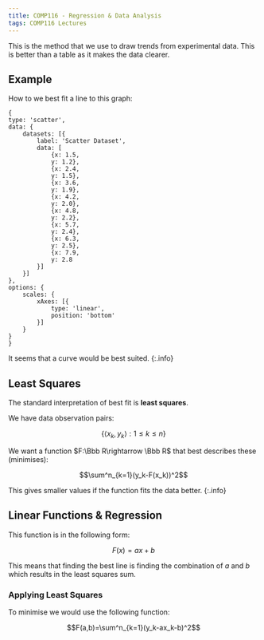 ```yaml
---
title: COMP116 - Regression & Data Analysis
tags: COMP116 Lectures
---
```

This is the method that we use to draw trends from experimental data. This is better than a table as it makes the data clearer.

## Example
How to we best fit a line to this graph:

```chart
{
type: 'scatter',
data: {
	datasets: [{
		label: 'Scatter Dataset',
		data: [
			{x: 1.5,
			y: 1.2},
			{x: 2.4,
			y: 1.5},
			{x: 3.6,
			y: 1.9},
			{x: 4.2,
			y: 2.0},
			{x: 4.8,
			y: 2.2},
			{x: 5.7,
			y: 2.4},
			{x: 6.3,
			y: 2.5},
			{x: 7.9,
			y: 2.8
        }]
    }]
},
options: {
    scales: {
        xAxes: [{
            type: 'linear',
            position: 'bottom'
        }]
    }
}
}
```

It seems that a curve would be best suited.
{:.info}

## Least Squares
The standard interpretation of best fit is **least squares**.

We have data observation pairs:

$$\{\langle x_k,y_k\rangle:1\leq k\leq n\}$$

We want a function $F:\Bbb R\rightarrow \Bbb R$ that best describes these (minimises):

$$\sum^n_{k=1}(y_k-F(x_k))^2$$

This gives smaller values if the function fits the data better.
{:.info}

## Linear Functions & Regression
This function is in the following form:

$$F(x)=ax+b$$

This means that finding the best line is finding the combination of $a$ and $b$ which results in the least squares sum.

### Applying Least Squares
To minimise we would use the following function:

$$F(a,b)=\sum^n_{k=1}(y_k-ax_k-b)^2$$

